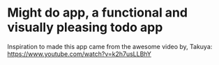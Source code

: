 # Might do app, a functional and visually pleasing todo app

Inspiration to made this app came from the awesome video by, Takuya:
https://www.youtube.com/watch?v=k2h7usLLBhY
